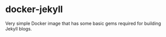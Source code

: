# docker-jekyll

Very simple Docker image that has some basic gems required for building Jekyll blogs.
